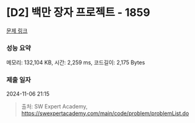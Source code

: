 # [D2] 백만 장자 프로젝트 - 1859 

[문제 링크](https://swexpertacademy.com/main/code/problem/problemDetail.do?contestProbId=AV5LrsUaDxcDFAXc) 

### 성능 요약

메모리: 132,104 KB, 시간: 2,259 ms, 코드길이: 2,175 Bytes

### 제출 일자

2024-11-06 21:15



> 출처: SW Expert Academy, https://swexpertacademy.com/main/code/problem/problemList.do